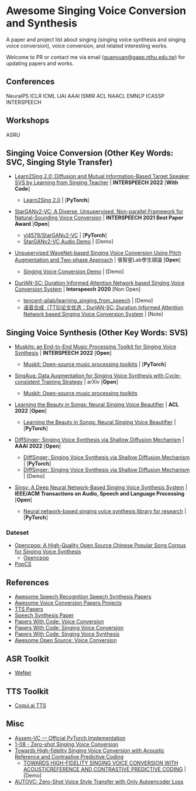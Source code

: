 # Awesome Singing Voice Conversion and Synthesis
A paper and project list about singing (singing voice synthesis and singing voice conversion), voice conversion, and related interesting works. 
  
Welcome to PR or contact me via email ([guanyuan@gapp.nthu.edu.tw](guanyuan@gapp.nthu.edu.tw)) for updating papers and works.

## Conferences
NeuraIPS ICLR ICML IJAI AAAI ISMIR ACL NAACL EMNLP ICASSP INTERSPEECH  
## Workshops
ASRU


## Singing Voice Conversion (Other Key Words: SVC, Singing Style Transfer)
- [Learn2Sing 2.0: Diffusion and Mutual Information-Based Target Speaker SVS by Learning from Singing Teacher](https://arxiv.org/abs/2203.16408) | **INTERSPEECH 2022** [**With Code**]
  + [Learn2Sing 2.0](https://welkinyang.github.io/Learn2Sing2.0/) | [**PyTorch**]

- [StarGANv2-VC: A Diverse, Unsupervised, Non-parallel Framework for Natural-Sounding Voice Conversion](https://arxiv.org/abs/2107.10394) | **INTERSPEECH 2021 Best Paper Award** [**Open**]
  + [yl4579/StarGANv2-VC](https://github.com/yl4579/StarGANv2-VC) | [**PyTorch**]
  + [StarGANv2-VC Audio Demo](https://starganv2-vc.github.io/) | [Demo]

- [Unsupervised WaveNet-based Singing Voice Conversion Using Pitch Augmentation and Two-phase Approach](https://github.com/SongRongLee/mir-svc) | 張智星Lab學生碩論 [**Open**]
  + [Singing Voice Conversion Demo](https://songronglee.github.io/singing-voice-conversion/) | [Demo]

- [DurIAN-SC: Duration Informed Attention Network based Singing Voice Conversion System](https://arxiv.org/abs/2008.03009) | **Interspeech 2020** [Non Open]
  + [tencent-ailab/learning_singing_from_speech](https://github.com/tencent-ailab/learning_singing_from_speech) | [Demo]
  + [语音合成（TTS)论文优选：DurIAN-SC: Duration Informed Attention Network based Singing Voice Conversion System](https://blog.csdn.net/liyongqiang2420/article/details/111825132) | [Note]


## Singing Voice Synthesis (Other Key Words: SVS)
- [Muskits: an End-to-End Music Processing Toolkit for Singing Voice Synthesis](https://arxiv.org/abs/2205.04029) | **INTERSPEECH 2022** [**Open**]
  + [Muskit: Open-source music processing toolkits](https://github.com/SJTMusicTeam/Muskits) | [**PyTorch**]

- [SingAug: Data Augmentation for Singing Voice Synthesis with Cycle-consistent Training Strategy](https://arxiv.org/abs/2203.17001) | arXiv [**Open**]
  + [Muskit: Open-source music processing toolkits](https://github.com/SJTMusicTeam/Muskits)

- [Learning the Beauty in Songs: Neural Singing Voice Beautifier](https://arxiv.org/abs/2202.13277) | **ACL 2022** [**Open**]
  + [Learning the Beauty in Songs: Neural Singing Voice Beautifier](https://github.com/moonintheriver/neuralsvb) | [**PyTorch**]

- [DiffSinger: Singing Voice Synthesis via Shallow Diffusion Mechanism](https://arxiv.org/abs/2105.02446) | **AAAI 2022** [**Open**]
  + [DiffSinger: Singing Voice Synthesis via Shallow Diffusion Mechanism](https://github.com/MoonInTheRiver/DiffSinger) | [**PyTorch**]
  + [DiffSinger: Singing Voice Synthesis via Shallow Diffusion Mechanism](https://diffsinger.github.io/) | [Demo]

- [Sinsy: A Deep Neural Network-Based Singing Voice Synthesis System](https://arxiv.org/abs/2108.02776) | **IEEE/ACM Transactions on Audio, Speech and Language Processing** [**Open**]
  + [Neural network-based singing voice synthesis library for research](https://github.com/r9y9/nnsvs) | [**PyTorch**]

### Dateset
- [Opencpop: A High-Quality Open Source Chinese Popular Song Corpus for Singing Voice Synthesis](https://arxiv.org/abs/2201.07429)
  + [Opencpop](https://wenet.org.cn/opencpop/)
- [PopCS](https://github.com/MoonInTheRiver/DiffSinger/blob/master/resources/apply_form.md)


## References
- [Awesome Speech Recognition Speech Synthesis Papers](https://github.com/zzw922cn/awesome-speech-recognition-speech-synthesis-papers)
- [Awesome Voice Conversion Papers Projects](https://github.com/JeffC0628/awesome-voice-conversion)
- [TTS Papers](http://yqli.tech/page/tts_paper.html)
- [Speech Synthesis Paper](https://github.com/wenet-e2e/speech-synthesis-paper)
- [Papers With Code: Voice Conversion](https://paperswithcode.com/task/voice-conversion)
- [Papers With Code: Singing Voice Conversion](https://paperswithcode.com/search?q_meta=&q_type=&q=singing+voice+conversion)
- [Papers With Code: Singing Voice Synthesis](https://paperswithcode.com/search?q_meta=&q_type=&q=singing+voice+synthesis)
- [Awesome Open Source: Voice Conversion](https://awesomeopensource.com/projects/voice-conversion)


## ASR Toolkit
- [WeNet](https://github.com/wenet-e2e/wenet)


## TTS Toolkit
- [Coqui.ai TTS](https://github.com/coqui-ai/TTS)


## Misc
- [Assem-VC — Official PyTorch Implementation](https://github.com/mindslab-ai/assem-vc)
- [1-08 - Zero-shot Singing Voice Conversion](https://program.ismir2020.net/poster_1-08.html)
- [Towards High-fidelity Singing Voice Conversion with Acoustic Reference and Contrastive Predictive Coding](https://arxiv.org/abs/2110.04754)
  + [TOWARDS HIGH-FIDELITY SINGING VOICE CONVERSION WITH ACOUSTICREFERENCE AND CONTRASTIVE PREDICTIVE CODING](https://georgehappy1.github.io/svcdemo/) | [Demo]
- [AUTOVC: Zero-Shot Voice Style Transfer with Only Autoencoder Loss](https://arxiv.org/abs/1905.05879)

